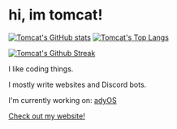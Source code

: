 # hi, im tomcat!



[![Tomcat's GitHub stats](https://github-readme-stats.vercel.app/api?username=tomcqt&show_icons=true&hide_border=true&theme=transparent)](https://github.com/anuraghazra/github-readme-stats) [![Tomcat's Top Langs](https://github-readme-stats.vercel.app/api/top-langs/?username=tomcqt&hide=lua&layout=compact&hide_border=true&theme=transparent)](https://github.com/anuraghazra/github-readme-stats)

[![Tomcat's Github Streak](https://streak-stats.demolab.com/?user=tomcqt&hide_border=true&theme=transparent)](https://git.io/streak-stats)

I like coding things.

I mostly write websites and Discord bots.

I'm currently working on: [adyOS](https://ady.best)

[Check out my website!](https://www.tomcat.sh/)
